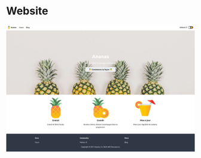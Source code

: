 # Website


![Screen Capture](https://github.com/kevinbdx35/ananas/blob/main/screen-capture.png?raw=true)
